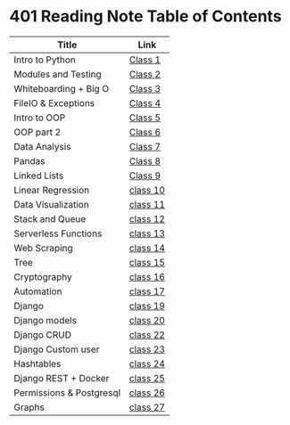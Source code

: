 # 401 Reading Note Table of Contents

| Title       | Link        |
| ----------- | ----------- |
Intro to Python|[Class 1](class1.md)
Modules and Testing|[Class 2](class2.md)
Whiteboarding + Big O|[Class 3](class3.md)
FileIO & Exceptions|[Class 4](class4.md)
Intro to OOP|[Class 5](class5.md)
OOP part 2|[Class 6](class6.md)
Data Analysis|[Class 7](class7.md)
Pandas|[Class 8](class8.md)
Linked Lists|[Class 9](class9.md)
Linear Regression |[class 10](class410.md)
Data Visualization|[class 11](class411.md)
Stack and Queue |[class 12](class412.md)
Serverless Functions |[class 13](class413.md)
Web Scraping |[class 14](class414.md)
Tree |[class 15](class415.md)
Cryptography |[class 16](class416.md)
Automation |[class 17](class417.md)
Django |[class 19](class419.md)
Django models |[class 20](class420.md)
Django CRUD |[class 22](class422.md)
Django Custom user |[class 23](class423.md)
Hashtables |[class 24](class424.md)
Django REST + Docker |[class 25](class425.md)
Permissions & Postgresql |[class 26](class426.md)
Graphs |[class 27](class427.md)



